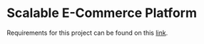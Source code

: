 # Scalable E-Commerce Platform

Requirements for this project can be found on this [link](https://roadmap.sh/projects/scalable-ecommerce-platform).
